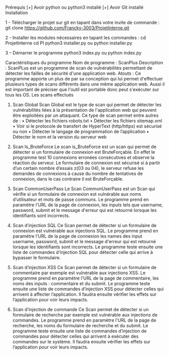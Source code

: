 Prérequis
[+] Avoir python ou python3 installé
[+] Avoir Git installé
Installation

1 - Télécharger le projet sur git en tapant dans votre invite de commande :
git clone https://github.com/Francky-3003/ProjetInterne.git

2 - Installer les modules nécessaires en tapant les commandes :
cd ProjetInterne
cd PI
python3 installer.py  ou python installer.py

3 – Démarrer le programme
python3 index.py  ou python index.py

 

Caractéristiques du programme
Nom de programme : ScanPlus
Description : ScanPLus est un programme de scan de vulnérabilités permettant de détecter les failles de sécurité d'une application web.
Atouts : Ce programme apporte un plus de par sa conception qui lui permet d'effectuer plusieurs types de scans différents dans une même application web. Aussi il est important de préciser que l'outil est portable donc peut s'exécuter sur tous les OS.
Les scans effectués
1) Scan Global
Scan Global est le type de scan qui permet de détecter les vulnérabilités liées à la présentation de l'application web qui peuvent être exploitées par un attaquant. Ce type de scan permet entre autres de :
•	Détecter les fichiers robots.txt
•	Détecter les fichiers sitemap.xml
•	Voir si le protocole de transfert de HyperText (http/https) est sécurisé ou non
•	Détecter le langage de programmation de l’application
•	Détecter le nom et la version du serveur web
 
2) Scan Is_BruteForce
Le scan is_BruteForce est un scan qui permet de détecter si un formulaire de connexion est BruteForçable. En effet le programme test 10 connexions erronées consécutives et observe la réaction du serveur. Le formulaire de connexion est sécurisé si à partir d’un certain nombre d’essais z(03 ou 04), le serveur refuse les demandes de connexions à cause du nombre de tentatives de connexion, dans le cas contraire il est BruteForçable. 
 
3) Scan CommonUserPass
Le Scan CommonUserPass est un Scan qui vérifie si un formulaire de connexion est vulnérable aux noms d’utilisateur et mots de passe communs. Le programme prend en paramètre l'URL de la page de connexion, les inputs tels que username, password, submit et le message d'erreur qui est retourné lorsque les identifiants sont incorrects. 
 
4) Scan d’injection SQL
Ce Scan permet de détecter si un formulaire de connexion est vulnérable aux injections SQL. Le programme prend en paramètre l'URL de la page de connexion les names des input username, password, submit et le message d'erreur qui est retourné lorsque les identifiants sont incorrects. Le programme teste ensuite une liste de commandes d’injection SQL pour détecter celle qui arrive à bypasser le formulaire.
  

5) Scan d’injection XSS
Ce Scan permet de détecter si un formulaire de commentaire par exemple est vulnérable aux injections XSS. Le programme prend en paramètre l'URL de la page de commentaire, les noms des inputs : commentaire et du submit. Le programme teste ensuite une liste de commandes d’injection XSS pour détecter celles qui arrivent à affecter l’application. Il faudra ensuite vérifier les effets sur l’application pour voir leurs impacts. 
 
6) Scan d’injection de commande
Ce Scan permet de détecter si un formulaire de recherche par exemple est vulnérable aux injections de commandes. Le programme prend en paramètre l'URL de la page de recherche, les noms du formulaire de recherche et du submit. Le programme teste ensuite une liste de commandes d’injection de commandes pour détecter celles qui arrivent à exécuter des commandes sur le système. Il faudra ensuite vérifier les effets sur l’application pour voir leurs impacts. 
 

